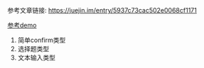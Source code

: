 参考文章链接: https://juejin.im/entry/5937c73cac502e0068cf1171

[参考demo](../../demos/inquirer-demo/)

1. 简单confirm类型
2. 选择题类型
3. 文本输入类型
